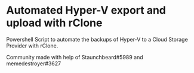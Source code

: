 # Automated Hyper-V export and upload with rClone
Powershell Script to automate the backups of Hyper-V to a Cloud Storage Provider with rClone.



Community made with help of Staunchbeard#5989 and memedestroyer#3627
